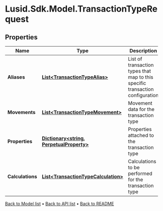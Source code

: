 # Lusid.Sdk.Model.TransactionTypeRequest

## Properties

Name | Type | Description | Notes
------------ | ------------- | ------------- | -------------
**Aliases** | [**List&lt;TransactionTypeAlias&gt;**](TransactionTypeAlias.md) | List of transaction types that map to this specific transaction configuration | 
**Movements** | [**List&lt;TransactionTypeMovement&gt;**](TransactionTypeMovement.md) | Movement data for the transaction type | 
**Properties** | [**Dictionary&lt;string, PerpetualProperty&gt;**](PerpetualProperty.md) | Properties attached to the transaction type | [optional] 
**Calculations** | [**List&lt;TransactionTypeCalculation&gt;**](TransactionTypeCalculation.md) | Calculations to be performed for the transaction type | [optional] 

[Back to Model list](../README.md#documentation-for-models) &#8226; [Back to API list](../README.md#documentation-for-api-endpoints) &#8226; [Back to README](../README.md)

